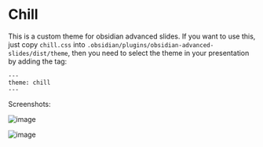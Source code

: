 # Chill

This is a custom theme for obsidian advanced slides. If you want to use this, just
copy `chill.css` into `.obsidian/plugins/obsidian-advanced-slides/dist/theme`, then
you need to select the theme in your presentation by adding the tag:
```
---
theme: chill
---
```

Screenshots:

![image](https://github.com/user-attachments/assets/843727b0-f6c2-4dad-b791-216efdad72c6)

![image](https://github.com/user-attachments/assets/634fde25-9ad3-4be1-9ca1-70bbdf539dc9)
